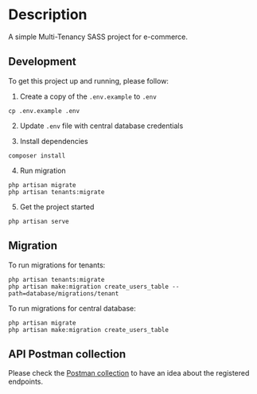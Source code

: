 # Description

A simple Multi-Tenancy SASS project for e-commerce.

## Development

To get this project up and running, please follow:

1. Create a copy of the `.env.example` to `.env`
```shell
cp .env.example .env
```

2. Update `.env` file with central database credentials

3. Install dependencies
```shell
composer install
```

4. Run migration
```shell
php artisan migrate
php artisan tenants:migrate
```

5. Get the project started
```shell
php artisan serve
```

## Migration

To run migrations for tenants:
```shell
php artisan tenants:migrate
php artisan make:migration create_users_table --path=database/migrations/tenant
```

To run migrations for central database:
```shell
php artisan migrate
php artisan make:migration create_users_table
```

## API Postman collection

Please check the [Postman collection](https://documenter.getpostman.com/view/25728032/2s9YRFTUb5) to have an idea about the registered endpoints.
